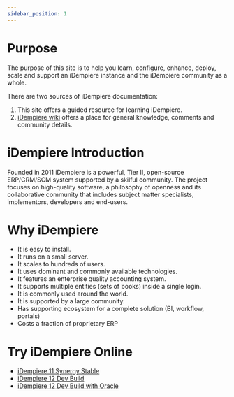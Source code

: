 ```yaml
---
sidebar_position: 1
---
```

# Purpose

The purpose of this site is to help you learn, configure, enhance, deploy, scale and support an iDempiere instance and the iDempiere community as a whole.

There are two sources of iDempiere documentation:

1. This site offers a guided resource for learning iDempiere.
2. [iDempiere wiki](https://wiki.idempiere.org) offers a place for general knowledge, comments and community details.

# iDempiere Introduction

Founded in 2011 iDempiere is a powerful, Tier II, open-source ERP/CRM/SCM system supported by a skilful community. The project focuses on high-quality software, a philosophy of openness and its collaborative community that includes subject matter specialists, implementors, developers and end-users.

# Why iDempiere
- It is easy to install.
- It runs on a small server.
- It scales to hundreds of users.
- It uses dominant and commonly available technologies.
- It features an enterprise quality accounting system.
- It supports multiple entities (sets of books) inside a single login.
- It is commonly used around the world.
- It is supported by a large community.
- Has supporting ecosystem for a complete solution (BI, workflow, portals)
- Costs a fraction of proprietary ERP

# Try iDempiere Online
- [iDempiere 11 Synergy Stable](https://demo.globalqss.com/webui/)
- [iDempiere 12 Dev Build](https://test.idempiere.org/webui/)
- [iDempiere 12 Dev Build with Oracle](https://test-oracle.idempiere.org/webui/)
